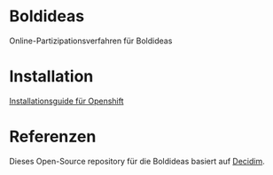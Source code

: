# Boldideas
Online-Partizipationsverfahren für Boldideas

# Installation
[Installationsguide für Openshift](./doc/installation_openshift.md)

# Referenzen
Dieses Open-Source repository für die Boldideas basiert auf [Decidim](https://github.com/decidim/decidim).
